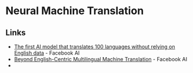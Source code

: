 # Neural Machine Translation

## Links

* [The first AI model that translates 100 languages without relying on English data](https://ai.facebook.com/blog/introducing-many-to-many-multilingual-machine-translation/) - Facebook AI
* [Beyond English-Centric Multilingual Machine Translation](https://ai.facebook.com/research/publications/beyond-english-centric-multilingual-machine-translation) - Facebook AI
* 
